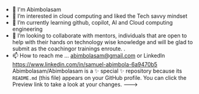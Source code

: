 - 👋 I'm Abimbolasam
- 👀 I’m interested in cloud computing and liked the Tech savvy mindset 
- 🌱 I’m currently learning github, copilot, AI and Cloud computing engineering 
- 💞️ I’m looking to collaborate with mentors, individuals that are open to help with their hands on technology wise knowledge and will be glad to submit as the coachingor trainings enroute. .
- 📫 How to reach me ... abimbolasam@gmail.com or LinkedIn https://www.linkedin.com/in/samuel-abimbola-6a9470b5
Abimbolasam/Abimbolasam is a ✨ special ✨ repository because its `README.md` (this file) appears on your GitHub profile.
You can click the Preview link to take a look at your changes.
--->
